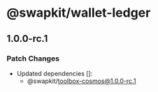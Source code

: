 # @swapkit/wallet-ledger

## 1.0.0-rc.1

### Patch Changes

- Updated dependencies []:
  - @swapkit/toolbox-cosmos@1.0.0-rc.1
